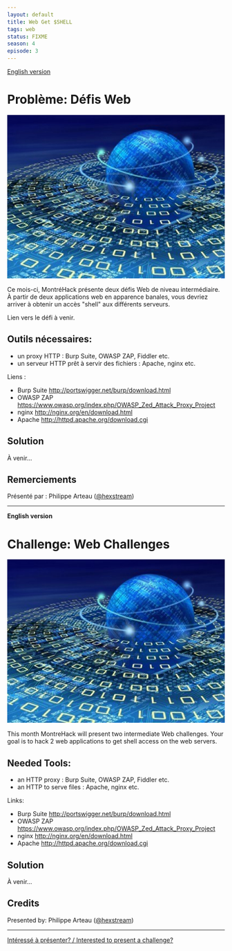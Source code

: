 ```yaml
---
layout: default
title: Web Get $SHELL
tags: web
status: FIXME
season: 4
episode: 3
---
```


[English version](#english)

# Problème: Défis Web

![the web](/images/Web.jpg)

Ce mois-ci, MontréHack présente deux défis Web de niveau intermédiaire. À partir de deux applications web en apparence banales, vous devriez arriver à obtenir un accès "shell" aux différents serveurs.

Lien vers le défi à venir.

## Outils nécessaires:

* un proxy HTTP : Burp Suite, OWASP ZAP, Fiddler etc.
* un serveur HTTP prêt à servir des fichiers : Apache, nginx etc. 

Liens :

* Burp Suite <http://portswigger.net/burp/download.html>
* OWASP ZAP <https://www.owasp.org/index.php/OWASP_Zed_Attack_Proxy_Project>
* nginx <http://nginx.org/en/download.html>
* Apache <http://httpd.apache.org/download.cgi>

## Solution

À venir...

## Remerciements

Présenté par : Philippe Arteau ([@hexstream](https://twitter.com/h3xstream))

<hr/>

<a id="english"></a>
**English version**

# Challenge: Web Challenges

![the web](/images/Web.jpg)

This month MontreHack will present two intermediate Web challenges. Your goal is to hack 2 web applications to get shell access on the web servers. 

## Needed Tools:

* an HTTP proxy : Burp Suite, OWASP ZAP, Fiddler etc.
* an HTTP to serve files : Apache, nginx etc. 

Links:

* Burp Suite <http://portswigger.net/burp/download.html>
* OWASP ZAP <https://www.owasp.org/index.php/OWASP_Zed_Attack_Proxy_Project>
* nginx <http://nginx.org/en/download.html>
* Apache <http://httpd.apache.org/download.cgi>

## Solution

À venir...

## Credits

Presented by: Philippe Arteau ([@hexstream](https://twitter.com/h3xstream))

<hr/>

[Intéressé à présenter? / Interested to present a challenge?](https://github.com/montrehack/montrehack.github.com/wiki/Present-at-Montrehack)
